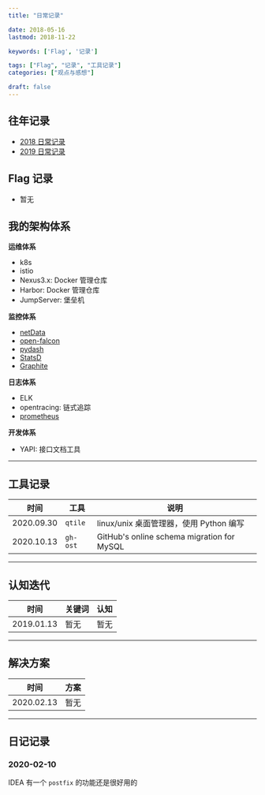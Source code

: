 ```yaml
---
title: "日常记录"

date: 2018-05-16
lastmod: 2018-11-22

keywords: ['Flag', '记录']

tags: ["Flag", "记录", "工具记录"]
categories: ["观点与感想"]

draft: false
---
```


## 往年记录

- [2018 日常记录](/post/2018-daily-notes/) 
- [2019 日常记录](/post/2019-daily-notes/) 

## Flag 记录

-  暂无

## 我的架构体系

**运维体系**

- k8s
- istio
- Nexus3.x: Docker 管理仓库
- Harbor: Docker 管理仓库
- JumpServer: 堡垒机

**监控体系**

- [netData](https://github.com/netdata/netdata)
- [open-falcon](https://github.com/open-falcon/falcon-plus)
- [pydash](https://github.com/dgilland/pydash)
- [StatsD](https://github.com/statsd/statsd)
- [Graphite](https://graphite.readthedocs.io/en/latest/)

**日志体系**

- ELK
- opentracing: 链式追踪
- [prometheus](https://github.com/prometheus/prometheus)

**开发体系**

- YAPI: 接口文档工具

---

## 工具记录

| 时间 | 工具 | 说明 |
| --- | --- | --- |
| 2020.09.30 | `qtile` | linux/unix 桌面管理器，使用 Python 编写 |
| 2020.10.13 | `gh-ost` | GitHub's online schema migration for MySQL |

---

## 认知迭代

| 时间 | 关键词 | 认知 |
| --- | --- | --- |
| 2019.01.13 | 暂无 | 暂无 |
---

## 解决方案

| 时间 |  方案 |
| --- | --- |
| 2020.02.13 | 暂无 | 

---

## 日记记录

### 2020-02-10

IDEA 有一个 `postfix` 的功能还是很好用的

